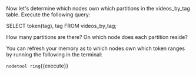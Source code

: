 Now let's determine which nodes own which partitions in the videos_by_tag table. Execute the following query:

SELECT token(tag), tag
FROM videos_by_tag;

How many partitions are there?
On which node does each partition reside?

You can refresh your memory as to which nodes own which token ranges by running the following in the terminal:

`nodetool ring`{{execute}}
